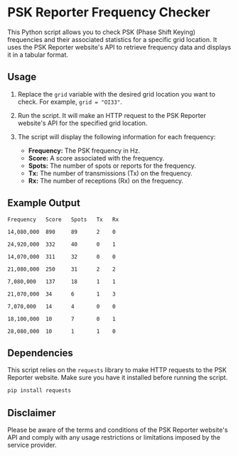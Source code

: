 # PSK Reporter Frequency Checker

This Python script allows you to check PSK (Phase Shift Keying) frequencies and their associated statistics for a specific grid location. It uses the PSK Reporter website's API to retrieve frequency data and displays it in a tabular format.

## Usage

1. Replace the `grid` variable with the desired grid location you want to check. For example, `grid = "OI33"`.

2. Run the script. It will make an HTTP request to the PSK Reporter website's API for the specified grid location.

3. The script will display the following information for each frequency:

   - **Frequency:** The PSK frequency in Hz.
   - **Score:** A score associated with the frequency.
   - **Spots:** The number of spots or reports for the frequency.
   - **Tx:** The number of transmissions (Tx) on the frequency.
   - **Rx:** The number of receptions (Rx) on the frequency.

## Example Output

```
Frequency   Score   Spots   Tx   Rx

14,080,000  890     89      2    0

24,920,000  332     40      0    1

14,070,000  311     32      0    0

21,080,000  250     31      2    2

7,080,000   137     18      1    1

21,070,000  34      6       1    3

7,070,000   14      4       0    0

18,100,000  10      7       0    1

28,080,000  10      1       1    0
```

## Dependencies

This script relies on the `requests` library to make HTTP requests to the PSK Reporter website. Make sure you have it installed before running the script.

```bash
pip install requests
```

## Disclaimer

Please be aware of the terms and conditions of the PSK Reporter website's API and comply with any usage restrictions or limitations imposed by the service provider.
